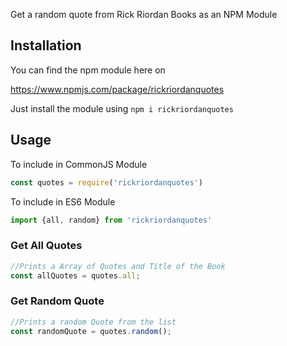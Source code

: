Get a random quote from Rick Riordan Books as an NPM Module

## Installation

You can find the npm module here on

https://www.npmjs.com/package/rickriordanquotes

Just install the module using ```npm i rickriordanquotes```

## Usage

To include in CommonJS Module
```javascript
const quotes = require('rickriordanquotes')
```
To include in ES6 Module
```javascript
import {all, random} from 'rickriordanquotes'
```

### Get All Quotes

```javascript
//Prints a Array of Quotes and Title of the Book
const allQuotes = quotes.all;
```
### Get Random Quote

```javascript
//Prints a random Quote from the list
const randomQuote = quotes.random();
```
